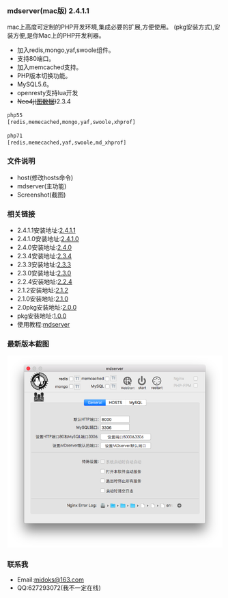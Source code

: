 ### mdserver(mac版) 2.4.1.1
mac上高度可定制的PHP开发环境,集成必要的扩展,方便使用。
(pkg安装方式),安装方便,是你Mac上的PHP开发利器。
- 加入redis,mongo,yaf,swoole组件。
- 支持80端口。
- 加入memcached支持。
- PHP版本切换功能。
- MySQL5.6。
- openresty支持lua开发
- ~~Neo4j([图数据](http://baike.baidu.com/item/Neo4j))~~2.3.4

```
php55
[redis,memecached,mongo,yaf,swoole,xhprof]

php71
[redis,memecached,yaf,swoole,md_xhprof]
```

### 文件说明
- host(修改hosts命令)
- mdserver(主功能)
- Screenshot(截图)

### 相关链接

- 2.4.1.1安装地址:[2.4.1.1](https://pan.baidu.com/s/1nuEmcjv)
- 2.4.1.0安装地址:[2.4.1.0](https://pan.baidu.com/s/1o8oFqWy)
- 2.4.0安装地址:[2.4.0](https://pan.baidu.com/s/1kUGpz3D)
- 2.3.4安装地址:[2.3.4](https://pan.baidu.com/s/1jHS0d06)
- 2.3.3安装地址:[2.3.3](https://pan.baidu.com/s/1slq8jil)
- 2.3.0安装地址:[2.3.0](https://pan.baidu.com/s/1eRXpp4m)
- 2.2.4安装地址:[2.2.4](https://pan.baidu.com/s/1cFwq42)
- 2.1.2安装地址:[2.1.2](https://pan.baidu.com/s/1boCUDVx)
- 2.1.0安装地址:[2.1.0](http://pan.baidu.com/s/1o7YmzTC)
- 2.0pkg安装地址:[2.0.0](http://pan.baidu.com/s/1kV52okB)
- pkg安装地址:[1.0.0](http://pan.baidu.com/s/1eSHgmAI)
- 使用教程:[mdserver](http://midoks.cachecha.com/2015/02/24/mdserver-mac.html)

### 最新版本截图
[![Screenshot.png](/Screenshot/Screenshot.png)](/Screenshot/Screenshot.png)

### 联系我
- Email:midoks@163.com
- QQ:627293072(我不一定在线)